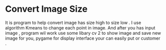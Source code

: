 <h1>Convert Image Size</h1>
<p>It is program to help convert image has size high to size low . I use algorithm Kmeans to change each point in image. And after you has input image , program wil work use some libary cv 2 to show image and save new image for you, pygame for display interface your can easily put or customer . </p>
